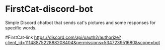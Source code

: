 # FirstCat-discord-bot
Simple Discord chatbot that sends cat's pictures and some responses for specific words.

#FirstCat-link
https://discord.com/api/oauth2/authorize?client_id=1114887522888208404&permissions=534723951680&scope=bot
